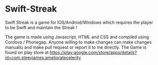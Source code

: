 # Swift-Streak
Swift Streak is a game for IOS/Android/Windows which requires the player to be Swift and maintain the Streak !

The game is made using Javascript, HTML and CSS and compiled using Cordova / Phonegap. Anyone willing to make changes can make changes manuallu and make pull request or report it to me directly. The Game is found on play store at https://play.google.com/store/apps/details?id=com.steevjames.amelioratecelerity
